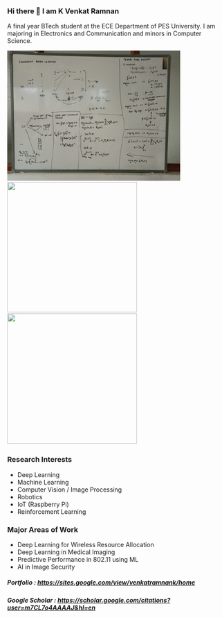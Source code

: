 ### Hi there 👋 I am K Venkat Ramnan 

A final year BTech student at the ECE Department of PES University.  I am majoring in Electronics and Communication and minors in Computer Science.

<p >
  <img width="400" height="300" src="https://github.com/venkatramnank/Constraint-Aware-DL-For-Resource-Allocation-in-D2D-Comm/blob/main/Whiteboard.jpeg">
  <img width="300" height="300" src="https://github.com/venkatramnank/VisualizingDICOM/blob/main/lungs.gif">
  <img width="300" height="300" src="https://github.com/venkatramnank/BrainTumorClassification/blob/master/braingif.gif">
</p>


### Research Interests
* Deep Learning
* Machine Learning
* Computer Vision / Image Processing
* Robotics
* IoT (Raspberry Pi)
* Reinforcement Learning

### Major Areas of Work
* Deep Learning for Wireless Resource Allocation
* Deep Learning in Medical Imaging
* Predictive Performance in 802.11 using ML
* AI in Image Security

##### Portfolio : https://sites.google.com/view/venkatramnank/home

##### Google Scholar : https://scholar.google.com/citations?user=m7CL7o4AAAAJ&hl=en

